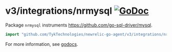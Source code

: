 # v3/integrations/nrmysql [![GoDoc](https://godoc.org/github.com/TykTechnologies/newrelic-go-agent/v3/integrations/nrmysql?status.svg)](https://godoc.org/github.com/TykTechnologies/newrelic-go-agent/v3/integrations/nrmysql)

Package `nrmysql` instruments https://github.com/go-sql-driver/mysql.

```go
import "github.com/TykTechnologies/newrelic-go-agent/v3/integrations/nrmysql"
```

For more information, see
[godocs](https://godoc.org/github.com/TykTechnologies/newrelic-go-agent/v3/integrations/nrmysql).
